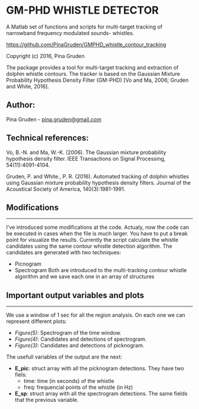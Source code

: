
# GM-PHD WHISTLE DETECTOR

A Matlab set of functions and scripts for multi-target tracking of narrowband frequency modulated sounds- whistles. 

https://github.com/PinaGruden/GMPHD_whistle_contour_tracking

Copyright (c) 2016, Pina Gruden

The package provides a tool for multi-target tracking and extraction of dolphin whistle contours. The tracker is based on the Gaussian Mixture Probability Hypothesis Density Filter (GM-PHD) [Vo and Ma, 2006; Gruden and White, 2016].


## Author:
Pina Gruden - pina.gruden@gmail.com

## Technical references:

Vo, B.-N. and Ma, W.-K. (2006). The Gaussian mixture probability hypothesis density filter.
IEEE Transactions on Signal Processing, 54(11):4091-4104.

Gruden, P. and White., P. R. (2016). Automated tracking of dolphin whistles using Gaussian mixture probability hypothesis density filters. Journal of the Acoustical Society of America, 140(3):1981-1991.

## Modifications
---
I've introduced some modifications at the code. Actualy, now the code can be executed in cases when the file is much larger. You have to put a break point for visualize the results. Currently the script calculate the whistle candidates using the same contour whistle detection algorithm. The candidates are generated with two techniques:
* Picnogram
* Spectrogram
Both are introduced to the multi-tracking contour whistle algorithm and we save each one in an array of structures

## Important output variables and plots
---
We use a window of 1 sec for all the region analysis. On each one we can represent different plots:

- *Figure(5)*: Spectrogram of the time window.
- *Figure(4)*: Candidates and detections of spectrogram. 
- *Figure(3)*: Candidates and detections of picknogram. 

The usefull variables of the output are the next:
- **E_pic**: struct array with all the picknogram detections. They have two fiels:
    - time: time (in seconds) of the whistle
    - freq: frequencial points of the whistle (in Hz)
- **E_sp**: struct array with all the spectrogram detections. The same fields that the previous variable.


